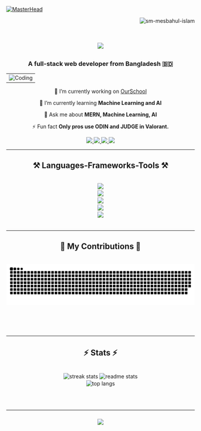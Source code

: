 [![MasterHead](https://user-images.githubusercontent.com/74038190/225813708-98b745f2-7d22-48cf-9150-083f1b00d6c9.gif)](https://www.linkedin.com/in/sm-mesbahul-islam-64136a28b/)

<p align="right"> <img src="https://komarev.com/ghpvc/?username=sm-mesbahul-islam&label=Profile%20views&color=0e75b6&style=flat" alt="sm-mesbahul-islam" /> </p>

<h1 align="center">
    <img src="https://readme-typing-svg.herokuapp.com/?font=Righteous&size=35&center=true&vCenter=true&width=500&height=70&duration=4000&lines=Bonjour!+👋;+I'm+SM+Mesbahul+Islam!;" />
</h1>

<h3 align="center">A full-stack web developer from Bangladesh 🇧🇩</h3>

<!-- <p align="center">
  <img alt="Coding" width="400" src="https://i.pinimg.com/originals/81/17/8b/81178b47a8598f0c81c4799f2cdd4057.gif">
</p> -->

<table align="center">
<tr>
<!-- <td align="center">
<img alt="SM Mesbahul Islam" src="https://avatars.githubusercontent.com/u/60798405?s=400&u=b786e816a17ceec95689a60489443c9258294349&v=4" width="300">
</td> -->
<td align="center">
<img alt="Coding" width="300" src="https://i.pinimg.com/originals/81/17/8b/81178b47a8598f0c81c4799f2cdd4057.gif">
</td>
</tr>
</table>




<!-- <p align="left"> <img src="https://komarev.com/ghpvc/?username=sm-mesbahul-islam&label=Profile%20views&color=0e75b6&style=flat" alt="sm-mesbahul-islam" /> </p> -->

<div align="center">
 
 🔭 I’m currently working on [OurSchool](https://github.com/SM-MESBAHUL-ISLAM/OurSchool_DB_Project)
 
 🌱 I’m currently learning **Machine Learning and AI**

 💬 Ask me about **MERN, Machine Learning, AI**

 ⚡ Fun fact **Only pros use ODIN and JUDGE in Valorant.**
 
 </div>

 <div align="center"> 
  <a href="mailto:mesbahulislam676@gmail.com">
    <img src="https://img.shields.io/badge/Gmail-333333?style=for-the-badge&logo=gmail&logoColor=red" />
  </a>
  <a href="https://linkedin.com/in/smmesbahulislam-64136a28b/" target="_blank">
    <img src="https://img.shields.io/badge/LinkedIn-0077B5?style=for-the-badge&logo=linkedin&logoColor=white" target="_blank" />
  </a>
  <a href="https://www.facebook.com/smmesbahulislam/" target="_blank">
    <img src="https://img.shields.io/badge/Facebook-1877F2?style=for-the-badge&logo=facebook&logoColor=white" target="_blank" />
  </a>
   <a href="https://kaggle.com/smmesbah" target="_blank">
    <img src="https://img.shields.io/badge/Kaggle-20BEFF?style=for-the-badge&logo=kaggle&logoColor=white" target="_blank" />
  </a>

</div>
<hr/>

<h2 align="center">⚒️ Languages-Frameworks-Tools ⚒️</h2>
<br/>
<div align="center">
    <img src="https://skillicons.dev/icons?i=c,cpp,java,python,js" /><br>
    <img src="https://skillicons.dev/icons?i=pytorch,tensorflow,flask,arduino" /><br>
    <img src="https://skillicons.dev/icons?i=mysql,firebase,mongodb,postgres" /><br>
    <img src="https://skillicons.dev/icons?i=nodejs,github,gitlab,express,postman" /><br>
    <img src="https://skillicons.dev/icons?i=html,css,bootstrap,materialui,tailwind,react,redux,remix" /><br>
</div>

<br/>
<hr/>

<div align="center">
  <h2>🐍 My Contributions 🐍</h2>
  <br>
  <img alt="snake eating my contributions" src="https://raw.githubusercontent.com/smmesbahulislam/smmesbahulislam/output/github-contribution-grid-snake.svg" />
  
  <br/><br/><br/>
</div>
<hr/>

<h2 align="center">⚡ Stats ⚡</h2>
<br>
<div align=center>
  <img width=390 src="https://streak-stats.demolab.com/?user=smmesbahulislam&count_private=true&theme=react&border_radius=10" alt="streak stats"/>
  <img width=390 src="https://github-readme-stats.vercel.app/api?username=smmesbahulislam&count_private=true&show_icons=true&theme=react&rank_icon=github&border_radius=10" alt="readme stats" />
  <br/>
  <img width=325 align="center" src="https://github-readme-stats.vercel.app/api/top-langs/?username=smmesbahulislam&hide=HTML&langs_count=8&layout=compact&theme=react&border_radius=10&size_weight=0.5&count_weight=0.5&exclude_repo=github-readme-stats" alt="top langs" />
</div> 

<br/><br/>
<hr/>

<h3 align="center">
    <img src="https://readme-typing-svg.herokuapp.com/?font=Righteous&size=25&center=true&vCenter=true&width=500&height=70&duration=4000&lines=Merci!+🤗;+Shoot+me+a+message+on+Linkedin!;+Sayōnaraaaaaaaaaaaa+🐱">
</h3>

<br/>

